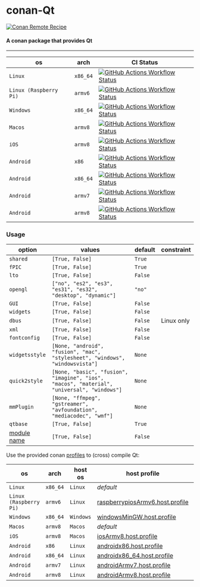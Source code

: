 # conan-Qt

[![Conan Remote Recipe](https://img.shields.io/badge/dynamic/json?url=https%3A%2F%2Fapi.github.com%2Frepos%2FPrivatehive%2Fconan-Qt%2Fproperties%2Fvalues&query=%24%5B0%5D.value&style=flat&logo=conan&label=conan&color=%232980b9)](https://conan.privatehive.de/ui/repos/tree/General/public-conan/de.privatehive/qt) 

#### A conan package that provides Qt

---

| os                     | arch     | CI Status                                                                                                                                                                                                                                                 |
| ---------------------- | -------- | --------------------------------------------------------------------------------------------------------------------------------------------------------------------------------------------------------------------------------------------------------- |
| `Linux`                | `x86_64` | [![GitHub Actions Workflow Status](https://img.shields.io/github/actions/workflow/status/Privatehive/conan-Qt/main.yml?branch=master&style=flat&logo=github&label=create+package)](https://github.com/Privatehive/conan-Qt/actions?query=branch%3Amaster) |
| `Linux (Raspberry Pi)` | `armv6`  | [![GitHub Actions Workflow Status](https://img.shields.io/github/actions/workflow/status/Privatehive/conan-Qt/main.yml?branch=master&style=flat&logo=github&label=create+package)](https://github.com/Privatehive/conan-Qt/actions?query=branch%3Amaster) |
| `Windows`              | `x86_64` | [![GitHub Actions Workflow Status](https://img.shields.io/github/actions/workflow/status/Privatehive/conan-Qt/main.yml?branch=master&style=flat&logo=github&label=create+package)](https://github.com/Privatehive/conan-Qt/actions?query=branch%3Amaster) |
| `Macos`                | `armv8`  | [![GitHub Actions Workflow Status](https://img.shields.io/github/actions/workflow/status/Privatehive/conan-Qt/main.yml?branch=master&style=flat&logo=github&label=create+package)](https://github.com/Privatehive/conan-Qt/actions?query=branch%3Amaster) |
| `iOS`                  | `armv8`  | [![GitHub Actions Workflow Status](https://img.shields.io/github/actions/workflow/status/Privatehive/conan-Qt/main.yml?branch=master&style=flat&logo=github&label=create+package)](https://github.com/Privatehive/conan-Qt/actions?query=branch%3Amaster) |
| `Android`              | `x86`    | [![GitHub Actions Workflow Status](https://img.shields.io/github/actions/workflow/status/Privatehive/conan-Qt/main.yml?branch=master&style=flat&logo=github&label=create+package)](https://github.com/Privatehive/conan-Qt/actions?query=branch%3Amaster) |
| `Android`              | `x86_64` | [![GitHub Actions Workflow Status](https://img.shields.io/github/actions/workflow/status/Privatehive/conan-Qt/main.yml?branch=master&style=flat&logo=github&label=create+package)](https://github.com/Privatehive/conan-Qt/actions?query=branch%3Amaster) |
| `Android`              | `armv7`  | [![GitHub Actions Workflow Status](https://img.shields.io/github/actions/workflow/status/Privatehive/conan-Qt/main.yml?branch=master&style=flat&logo=github&label=create+package)](https://github.com/Privatehive/conan-Qt/actions?query=branch%3Amaster) |
| `Android`              | `armv8`  | [![GitHub Actions Workflow Status](https://img.shields.io/github/actions/workflow/status/Privatehive/conan-Qt/main.yml?branch=master&style=flat&logo=github&label=create+package)](https://github.com/Privatehive/conan-Qt/actions?query=branch%3Amaster) |

### Usage

| option                                                        | values                                                                                     | default | constraint |
| ------------------------------------------------------------- | ------------------------------------------------------------------------------------------ | ------- | ---------- |
| `shared`                                                      | `[True, False]`                                                                            | `True`  |            |
| `fPIC`                                                        | `[True, False]`                                                                            | `True`  |            |
| `lto`                                                         | `[True, False]`                                                                            | `False` |            |
| `opengl`                                                      | `["no", "es2", "es3", "es31", "es32", "desktop", "dynamic"]`                               | `"no"`  |            |
| `GUI`                                                         | `[True, False]`                                                                            | `False` |            |
| `widgets`                                                     | `[True, False]`                                                                            | `False` |            |
| `dbus`                                                        | `[True, False]`                                                                            | `False` | Linux only |
| `xml`                                                         | `[True, False]`                                                                            | `False` |            |
| `fontconfig`                                                  | `[True, False]`                                                                            | `False` |            |
| `widgetsstyle`                                                | `[None, "android", "fusion", "mac", "stylesheet", "windows", "windowsvista"]`              | `None`  |            |
| `quick2style`                                                 | `[None, "basic", "fusion", "imagine", "ios", "macos", "material", "universal", "windows"]` | `None`  |            |
| `mmPlugin`                                                    | `[None, "ffmpeg", "gstreamer", "avfoundation", "mediacodec", "wmf"]`                       | `None`  |            |
| `qtbase`                                                      | `[True, False]`                                                                            | `True`  |            |
| [module name](https://github.com/qt/qt5/blob/dev/.gitmodules) | `[True, False]`                                                                            | `False` |            |

Use the provided conan [profiles](./profiles) to (cross) compile Qt:

| os                     | arch     | host os   | host profile                                                                  | build profile                                             |
| ---------------------- | -------- | --------- | ----------------------------------------------------------------------------- | --------------------------------------------------------- |
| `Linux`                | `x86_64` | `Linux`   | *default*                                                                     | *default*                                                 |
| `Linux (Raspberry Pi)` | `armv6`  | `Linux`   | [raspberrypiosArmv6.host.profile](./profiles/raspberrypiosArmv6.host.profile) | *default*                                                 |
| `Windows`              | `x86_64` | `Windows` | [windowsMinGW.host.profile](./profiles/windowsMinGW.host.profile)             | *default*                                                 |
| `Macos`                | `armv8`  | `Macos`   | *default*                                                                     | *default*                                                 |
| `iOS`                  | `armv8`  | `Macos`   | [iosArmv8.host.profile](./profiles/iosArmv8.host.profile)                     | *default*                                                 |
| `Android`              | `x86`    | `Linux`   | [androidx86.host.profile](./profiles/androidx86.host.profile)                 | [android.build.profile](./profiles/android.build.profile) |
| `Android`              | `x86_64` | `Linux`   | [androidx86_64.host.profile](./profiles/androidx86_64.host.profile)           | [android.build.profile](./profiles/android.build.profile) |
| `Android`              | `armv7`  | `Linux`   | [androidArmv7.host.profile](./profiles/androidArmv7.host.profile)             | [android.build.profile](./profiles/android.build.profile) |
| `Android`              | `armv8`  | `Linux`   | [androidArmv8.host.profile](./profiles/androidArmv8.host.profile)             | [android.build.profile](./profiles/android.build.profile) |
